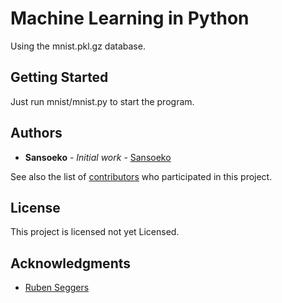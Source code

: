 # Machine Learning in Python 

Using the mnist.pkl.gz database.

## Getting Started

Just run mnist/mnist.py to start the program.

## Authors

* **Sansoeko** - *Initial work* - [Sansoeko](https://github.com/sansoeko)

See also the list of [contributors](https://github.com/sansoeko/NeuralNetwork/contributors) who participated in this project.

## License

This project is licensed not yet Licensed.

## Acknowledgments

* [Ruben Seggers](https://github.com/rubenseggers)
